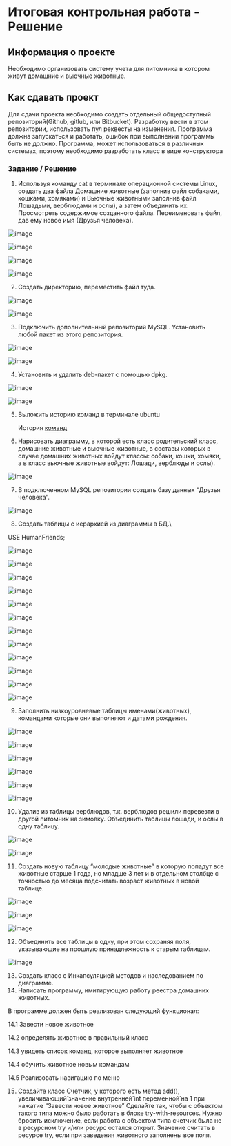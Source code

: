 # Итоговая контрольная работа - Решение

## Информация о проекте
Необходимо организовать систему учета для питомника в котором живут домашние и вьючные животные.

## Как сдавать проект
Для сдачи проекта необходимо создать отдельный общедоступный репозиторий(Github, gitlub, или Bitbucket). Разработку вести в этом репозитории, использовать пул реквесты на изменения. Программа должна запускаться и работать, ошибок при выполнении программы быть не должно. Программа, может использоваться в различных системах, поэтому необходимо разработать класс в виде конструктора

### Задание / Решение

1.	Используя команду cat в терминале операционной системы Linux, создать два файла Домашние животные (заполнив файл собаками, кошками, хомяками) и Вьючные животными заполнив файл Лошадьми, верблюдами и ослы), а затем объединить их. Просмотреть содержимое созданного файла. Переименовать файл, дав ему новое имя (Друзья человека).

![image](https://github.com/titoironman/spec_final_task/assets/11056620/81423114-88a6-492b-bce6-dc4f652a7efc)

![image](https://github.com/titoironman/spec_final_task/assets/11056620/68690bae-4764-43dd-a38d-4eb34735704a)

![image](https://github.com/titoironman/spec_final_task/assets/11056620/a4165580-7cbb-445b-9bc8-72fd514cc34d)

![image](https://github.com/titoironman/spec_final_task/assets/11056620/386f8bd7-a8a2-46c2-86e1-61e55fcfa35f)

2.	Создать директорию, переместить файл туда.

![image](https://github.com/titoironman/spec_final_task/assets/11056620/157f559a-f8b0-4829-9411-f4e4cab276ff)

![image](https://github.com/titoironman/spec_final_task/assets/11056620/e5eeb6d5-d4a2-4995-8622-45eee6806ec2)

3.	Подключить дополнительный репозиторий MySQL. Установить любой пакет из этого репозитория.

![image](https://github.com/titoironman/spec_final_task/assets/11056620/450102d1-efbd-4eb7-aee5-a86978f21b00)

![image](https://github.com/titoironman/spec_final_task/assets/11056620/aea01d05-80ea-4853-b5e1-1872176f2c13)

4.	Установить и удалить deb-пакет с помощью dpkg.

![image](https://github.com/titoironman/spec_final_task/assets/11056620/18e19913-c7e2-4bd1-a951-40e0bddc01e8)

![image](https://github.com/titoironman/spec_final_task/assets/11056620/4b8317ce-7be9-4a9e-85d7-08e258bac3c6)

5.	Выложить историю команд в терминале ubuntu

    История [команд](https://github.com/titoironman/spec_final_task/blob/main/5.TaskHistoryList.md)

6.	Нарисовать диаграмму, в которой есть класс родительский класс, домашние животные и вьючные животные, в составы которых в случае домашних животных войдут классы: собаки, кошки, хомяки, а в класс вьючные животные войдут: Лошади, верблюды и ослы).

![image](https://github.com/titoironman/spec_final_task/assets/11056620/641102ad-661b-4c84-8e0a-508ae2ce4f83)

7.	В подключенном MySQL репозитории создать базу данных “Друзья человека”.

![image](https://github.com/titoironman/spec_final_task/assets/11056620/fc4bfcd2-2a1e-4185-8b91-be4256d9b53c)

8.	Создать таблицы с иерархией из диаграммы в БД.\

USE HumanFriends;

![image](https://github.com/titoironman/spec_final_task/assets/11056620/b8feaa18-28ad-4160-85c9-621dd9fa9530)

![image](https://github.com/titoironman/spec_final_task/assets/11056620/670a310a-f58b-45e9-a446-0da52d8fdb47)

![image](https://github.com/titoironman/spec_final_task/assets/11056620/aeab5cb3-df05-4d91-9060-a33cbe46a0ff)

![image](https://github.com/titoironman/spec_final_task/assets/11056620/f689eea5-7331-49c3-8c8b-896740e727bf)

![image](https://github.com/titoironman/spec_final_task/assets/11056620/0664b053-5934-45c6-82f3-acec0ba97335)

![image](https://github.com/titoironman/spec_final_task/assets/11056620/1a7c29ec-e66c-4ef7-bc2e-db529edf1a28)

![image](https://github.com/titoironman/spec_final_task/assets/11056620/235d5139-51fe-441a-af8a-ab2de2a3b8fb)

![image](https://github.com/titoironman/spec_final_task/assets/11056620/a6bb85fc-0ccd-45ad-901d-7a9be24478af)

![image](https://github.com/titoironman/spec_final_task/assets/11056620/783d8a7e-a867-4478-8c86-6f5e6710613e)

![image](https://github.com/titoironman/spec_final_task/assets/11056620/ff0007dd-901d-47b7-8c71-d727dc739711)

![image](https://github.com/titoironman/spec_final_task/assets/11056620/def79a03-c0a1-45e5-aee8-23eb13adb171)

![image](https://github.com/titoironman/spec_final_task/assets/11056620/a37848f7-75a4-458d-8eb4-8ffc0cbd07d1)

9.	Заполнить низкоуровневые таблицы именами(животных), командами которые они выполняют и датами рождения.

![image](https://github.com/titoironman/spec_final_task/assets/11056620/d28f9975-dbb7-4a23-958f-3c4ff56450d2)

![image](https://github.com/titoironman/spec_final_task/assets/11056620/23fea1ee-fae3-461c-8a31-e5dde277c1cc)

![image](https://github.com/titoironman/spec_final_task/assets/11056620/1a53fd08-c29c-4288-93fd-5d1e64e21097)

![image](https://github.com/titoironman/spec_final_task/assets/11056620/ba7148af-c3bf-4456-9d9c-fedfae6764d4)

![image](https://github.com/titoironman/spec_final_task/assets/11056620/caf5bb90-1a81-481c-9f63-f9363d9abb44)

![image](https://github.com/titoironman/spec_final_task/assets/11056620/cd9cfb05-a63c-4777-a5e9-f314ccc8b64b)

10.	Удалив из таблицы верблюдов, т.к. верблюдов решили перевезти в другой питомник на зимовку. Объединить таблицы лошади, и ослы в одну таблицу.

![image](https://github.com/titoironman/spec_final_task/assets/11056620/ef356570-9840-4a22-b4bc-ddec9b3bd641)

![image](https://github.com/titoironman/spec_final_task/assets/11056620/62fe5cf6-0e21-4413-a538-2103ae8f2402)

11.	Создать новую таблицу “молодые животные” в которую попадут все животные старше 1 года, но младше 3 лет и в отдельном столбце с точностью до месяца подсчитать возраст животных в новой таблице.

![image](https://github.com/titoironman/spec_final_task/assets/11056620/16512ea0-3ae6-4b08-8777-911324fd3d8e)

![image](https://github.com/titoironman/spec_final_task/assets/11056620/aae9065e-bf4b-42e1-9373-8f8b3bce5064)

![image](https://github.com/titoironman/spec_final_task/assets/11056620/8d09179d-f8be-4691-bb5a-44e4ad64cbcb)

12.	Объединить все таблицы в одну, при этом сохраняя поля, указывающие на прошлую принадлежность к старым таблицам.

![image](https://github.com/titoironman/spec_final_task/assets/11056620/497002d2-9f3b-44bf-9d49-f9bd2a6d1a06)

13.	Создать класс с Инкапсуляцией методов и наследованием по диаграмме.
14.	Написать программу, имитирующую работу реестра домашних животных.

В программе должен быть реализован следующий функционал:

14.1	Завести новое животное

14.2	определять животное в правильный класс

14.3	увидеть список команд, которое выполняет животное

14.4	обучить животное новым командам

14.5	Реализовать навигацию по меню

15.	Создайте класс Счетчик, у которого есть метод add(), увеличивающий̆ значение внутренней̆ int переменной̆ на 1 при нажатие “Завести новое животное” Сделайте так, чтобы с объектом такого типа можно было работать в блоке try-with-resources. Нужно бросить исключение, если работа с объектом типа счетчик была не в ресурсном try и/или ресурс остался открыт. Значение считать в ресурсе try, если при заведения животного заполнены все поля.
